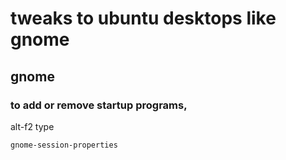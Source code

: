 # tweaks to ubuntu desktops like gnome


## gnome 
### to add or remove startup programs, 
alt-f2
type 
```
gnome-session-properties
```
